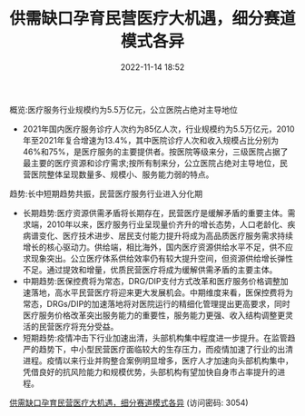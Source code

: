 ﻿---
title: 供需缺口孕育民营医疗大机遇，细分赛道模式各异
date: 2022-11-14 18:52
tags:
- 医疗服务行业
updated: 1970-01-01 08:00:00
---

概览:医疗服务行业规模约为5.5万亿元，公立医院占绝对主导地位
- 2021年国内医疗服务诊疗人次约为85亿人次，行业规模约为5.5万亿元，2010年至2021年复合增速为13.4%，其中医院诊疗人次和收入规模占比分别为46%和75%，是医疗服务的主要提供者。按医院等级来分，三级医院占据了最主要的医疗资源和诊疗需求;按所有制来分，公立医院占绝对主导地位，民营医院整体呈现数量多、规模小、服务能力弱的特点。
<!-- more -->
趋势:长中短期趋势共振，民营医疗服务行业进入分化期
- 长期趋势:医疗资源供需矛盾将长期存在，民营医疗是缓解矛盾的重要主体。需求端，2010年以来，医疗服务行业呈现量价齐升的增长态势，人口老龄化、疾病谱变化、医疗技术进步、居民支付能力提升将成为高品质医疗服务需求持续增长的核心驱动力。供给端，相比海外，国内医疗资源供给水平不足，供不应求现象突出。公立医疗体系供给效率仍有较大提升空间，但资源供给增长弹性不足。通过提效和增量，优质民营医疗将成为缓解供需矛盾的主要主体。
- 中期趋势:医保控费将为常态，DRG/DIP支付方式改革和医疗服务价格调整加速落地，高水平民营医疗将迎来更大发展机会。中期维度来看，医保控费将为常态，DRGs/DIP的加速落地将对医院运行的精细化管理提出更高要求，同时医疗服务价格改革突出服务能力的重要性，服务能力更强、收入结构调整更灵活的民营医疗将充分受益。
- 短期趋势:疫情冲击下行业加速出清，头部机构集中程度进一步提升。在监管趋严的趋势下，中小型民营医疗面临较大的生存压力，而疫情加速了行业的出清进程。疫情以来行业并购整合案例明显增多，医疗人才加速向头部机构集中，凭借良好的抗风险能力和规模优势，头部机构有望加快自身市占率提升的进程。

[供需缺口孕育民营医疗大机遇，细分赛道模式各异](https://url12.ctfile.com/f/3948612-723571081-fddc17?p=3054)
(访问密码: 3054)
